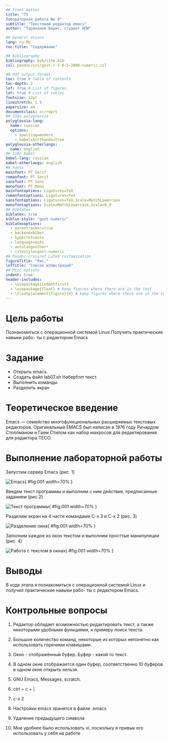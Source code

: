 ```yaml
---
## Front matter
title: "75
Лабораторная работа No 9"
subtitle: "Текстовой редактор emacs"
author: "Тараканов Борис, студент НПИ"

## Generic otions
lang: ru-RU
toc-title: "Содержание"

## Bibliography
bibliography: bib/cite.bib
csl: pandoc/csl/gost-r-7-0-5-2008-numeric.csl

## Pdf output format
toc: true # Table of contents
toc-depth: 2
lof: true # List of figures
lot: true # List of tables
fontsize: 12pt
linestretch: 1.5
papersize: a4
documentclass: scrreprt
## I18n polyglossia
polyglossia-lang:
  name: russian
  options:
	- spelling=modern
	- babelshorthands=true
polyglossia-otherlangs:
  name: english
## I18n babel
babel-lang: russian
babel-otherlangs: english
## Fonts
mainfont: PT Serif
romanfont: PT Serif
sansfont: PT Sans
monofont: PT Mono
mainfontoptions: Ligatures=TeX
romanfontoptions: Ligatures=TeX
sansfontoptions: Ligatures=TeX,Scale=MatchLowercase
monofontoptions: Scale=MatchLowercase,Scale=0.9
## Biblatex
biblatex: true
biblio-style: "gost-numeric"
biblatexoptions:
  - parentracker=true
  - backend=biber
  - hyperref=auto
  - language=auto
  - autolang=other*
  - citestyle=gost-numeric
## Pandoc-crossref LaTeX customization
figureTitle: "Рис."
lofTitle: "Список иллюстраций"
## Misc options
indent: true
header-includes:
  - \usepackage{indentfirst}
  - \usepackage{float} # keep figures where there are in the text
  - \floatplacement{figure}{H} # keep figures where there are in the text
---
```


# Цель работы

Познакомиться с операционной системой Linux.Получить практические навыки рабо-
ты с редактором Emacs


# Задание

- Открыть emacs.
- Создать файл lab07.sh Наберfnm текст.
- Выполнить команды
- Разделить экран


# Теоретическое введение

Emacs — семейство многофункциональных расширяемых текстовых редакторов. Оригинальный EMACS был написан в 1976 году Ричардом Столлманом и Гаем Стилом как набор макросов для редактирования для редактора TECO.

# Выполнение лабораторной работы

Запустим сервер Emacs (рис. 1)

![Emacs](image/1.png){ #fig:001 width=70% }

Введем текст программы и выполним с ним действия, предписанные заданием (рис.2)

![Текст программы](image/2.png){ #fig:001 width=70% }

Разделим экран на 4 части командами C-x 3 и C-x 2 (рис. 3)

![Разделение окна](image/3.png){ #fig:001 width=70% }

Заполним каждое из окон текстом и выполним просттые манипуляции (рис. 4)

![Работа с текстом в окнах](image/4.png){ #fig:001 width=70% }

# Выводы

В ходе этапа я познакомиться с операционной системой Linux и получил практические навыки рабо-
ты с редактором Emacs.

# Контрольные вопросы

1. Редактор обладает возможностью редактировать текст, а также некоторыми удобными функциями, к примеру поиск текста.

2. Большое количество команд, некоторые из которых непонятно как использовать горячими клавишами.

3. Окно - отображённый буфер. Буфер - какой то текст.

4. В одном окне отображается один буфер, соответственно 10 буферов в одном окне открыть нельзя.

5. GNU Emacs, Messages, scratch.

6. ctrl + c + |

7. c-x 2

8. Настройки emacs хранятся в файле .emacs

9. Удаление предыдущего символа

10. Мне удобнее было использовать vi, поскольку я привык его использовать у себя на работе
